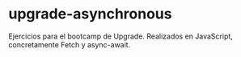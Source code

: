 # upgrade-asynchronous
Ejercicios para el bootcamp de Upgrade. Realizados en JavaScript, concretamente Fetch y async-await.
